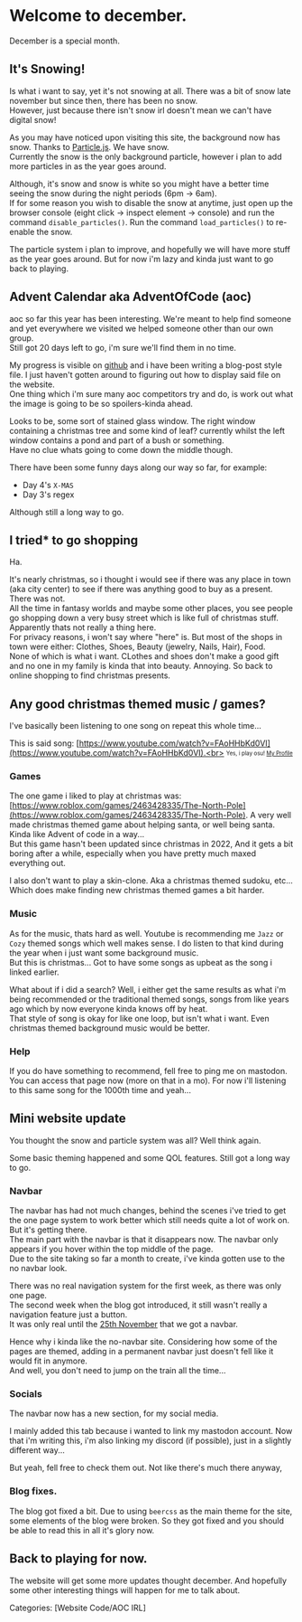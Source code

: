 # Welcome to december.
December is a special month.

## It's Snowing!
Is what i want to say, yet it's not snowing at all. There was a bit of snow late november but since then, there has been no snow. <br>
However, just because there isn't snow irl doesn't mean we can't have digital snow!

As you may have noticed upon visiting this site, the background now has snow. Thanks to [Particle.js](https://github.com/VincentGarreau/particles.js/). We have snow. <br>
Currently the snow is the only background particle, however i plan to add more particles in as the year goes around.

Although, it's snow and snow is white so you might have a better time seeing the snow during the night periods (6pm -> 6am). <br>
If for some reason you wish to disable the snow at anytime, just open up the browser console (eight click -> inspect element -> console) and run the command `disable_particles()`. Run the command `load_particles()` to re-enable the snow.

The particle system i plan to improve, and hopefully we will have more stuff as the year goes around. But for now i'm lazy and kinda just want to go back to playing.

## Advent Calendar aka AdventOfCode (aoc)
aoc so far this year has been interesting. We're meant to help find someone and yet everywhere we visited we helped someone other than our own group.<br>
Still got 20 days left to go, i'm sure we'll find them in no time.

My progress is visible on [github](https://github.com/dragmine149/DragAOC) and i have been writing a blog-post style file. I just haven't gotten around to figuring out how to display said file on the website. <br>
One thing which i'm sure many aoc competitors try and do, is work out what the image is going to be so spoilers-kinda ahead. <br>

Looks to be, some sort of stained glass window. The right window containing a christmas tree and some kind of leaf? currently whilst the left window contains a pond and part of a bush or something. <br>
Have no clue whats going to come down the middle though.

There have been some funny days along our way so far, for example:
- Day 4's `X-MAS`
- Day 3's regex

Although still a long way to go.

## I tried* to go shopping
Ha.

It's nearly christmas, so i thought i would see if there was any place in town (aka city center) to see if there was anything good to buy as a present. There was not. <br>
All the time in fantasy worlds and maybe some other places, you see people go shopping down a very busy street which is like full of christmas stuff. Apparently thats not really a thing here. <br>
For privacy reasons, i won't say where "here" is. But most of the shops in town were either: Clothes, Shoes, Beauty (jewelry, Nails, Hair), Food.<br>
None of which is what i want. CLothes and shoes don't make a good gift and no one in my family is kinda that into beauty. Annoying. So back to online shopping to find christmas presents.

## Any good christmas themed music / games?
I've basically been listening to one song on repeat this whole time... <br>

This is said song: [https://www.youtube.com/watch?v=FAoHHbKd0VI](https://www.youtube.com/watch?v=FAoHHbKd0VI).<br>
<sub><sup>Yes, i play osu! [My Profile](https://osu.ppy.sh/users/30188289)</sup></sub>

### Games
The one game i liked to play at christmas was: [https://www.roblox.com/games/2463428335/The-North-Pole](https://www.roblox.com/games/2463428335/The-North-Pole). A very well made christmas themed game about helping santa, or well being santa. <br>
Kinda like Advent of code in a way... <br>
But this game hasn't been updated since christmas in 2022, And it gets a bit boring after a while, especially when you have pretty much maxed everything out.

I also don't want to play a skin-clone. Aka a christmas themed sudoku, etc... Which does make finding new christmas themed games a bit harder.

### Music
As for the music, thats hard as well. Youtube is recommending me `Jazz` or `Cozy` themed songs which well makes sense. I do listen to that kind during the year when i just want some background music.<br>
But this is christmas... Got to have some songs as upbeat as the song i linked earlier. <br>

What about if i did a search? Well, i either get the same results as what i'm being recommended or the traditional themed songs, songs from like years ago which by now everyone kinda knows off by heat. <br>
That style of song is okay for like one loop, but isn't what i want. Even christmas themed background music would be better.

### Help
If you do have something to recommend, fell free to ping me on mastodon. You can access that page now (more on that in a mo).
For now i'll listening to this same song for the 1000th time and yeah...


## Mini website update
You thought the snow and particle system was all? Well think again.

Some basic theming happened and some QOL features. Still got a long way to go.

### Navbar
The navbar has had not much changes, behind the scenes i've tried to get the one page system to work better which still needs quite a lot of work on. But it's getting there. <br>
The main part with the navbar is that it disappears now. The navbar only appears if you hover within the top middle of the page. <br>
Due to the site taking so far a month to create, i've kinda gotten use to the no navbar look. <br>

There was no real navigation system for the first week, as there was only one page. <br>
The second week when the blog got introduced, it still wasn't really a navigation feature just a button. <br>
It was only real until the [25th November](https://github.com/dragmine149/dragmine149.github.io/commit/29519f84c30ee3b378b59888ad9d6d869ce746a0) that we got a navbar.

Hence why i kinda like the no-navbar site. Considering how some of the pages are themed, adding in a permanent navbar just doesn't fell like it would fit in anymore. <br>
And well, you don't need to jump on the train all the time...

### Socials
The navbar now has a new section, for my social media.

I mainly added this tab because i wanted to link my mastodon account. Now that i'm writing this, i'm also linking my discord (if possible), just in a slightly different way...

But yeah, fell free to check them out. Not like there's much there anyway,

### Blog fixes.
The blog got fixed a bit. Due to using `beercss` as the main theme for the site, some elements of the blog were broken. So they got fixed and you should be able to read this in all it's glory now.

## Back to playing for now.
The website will get some more updates thought december. And hopefully some other interesting things will happen for me to talk about.

Categories: [Website Code/AOC IRL]
